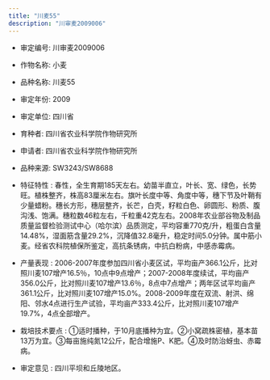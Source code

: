 ```yaml
---
title: "川麦55"
description: "川审麦2009006"
---
```

* 审定编号:  川审麦2009006

*  作物名称:  小麦

*  品种名称:  川麦55

*  审定年份:  2009

*  审定单位:  四川省

* 育种者:  四川省农业科学院作物研究所

*  申请者:  四川省农业科学院作物研究所

*  品种来源:  SW3243/SW8688

*  特征特性 : 
春性，全生育期185天左右。幼苗半直立，叶长、宽、绿色，长势旺。植株整齐，株高83厘米左右。旗叶长度中等、角度中等，穗下节及叶鞘有少量蜡粉。穗长方形，穗层整齐，长芒，白壳，籽粒白色、卵圆形、粉质、腹沟浅、饱满。穗粒数46粒左右，千粒重42克左右。2008年农业部谷物及制品质量监督检验测试中心（哈尔滨）品质测定，平均容重770克/升，粗蛋白含量14.48%，湿面筋含量29.2%，沉降值32.8毫升，稳定时间5.0分钟。属中筋小麦。经省农科院植保所鉴定，高抗条锈病，中抗白粉病，中感赤霉病。
 
*  产量表现 : 
2006-2007年度参加四川省小麦区试，平均亩产366.1公斤，比对照川麦107增产16.5％，10点中9点增产；2007-2008年度续试，平均亩产356.0公斤，比对照川麦107增产13.6％，8点中7点增产；两年区试平均亩产361.1公斤，比对照川麦107增产15.0%。2008-2009年度在双流、射洪、绵阳、邻水4点进行生产试验，平均亩产333.4公斤，比对照川麦107增产19.7%，4点全部增产。

*  栽培技术要点 : 
①适时播种，于10月底播种为宜。②小窝疏株密植，基本苗13万为宜。③每亩施纯氮12公斤，配合增施P、K肥。④及时防治蚜虫、赤霉病。

*  审定意见 : 
四川平坝和丘陵地区。
